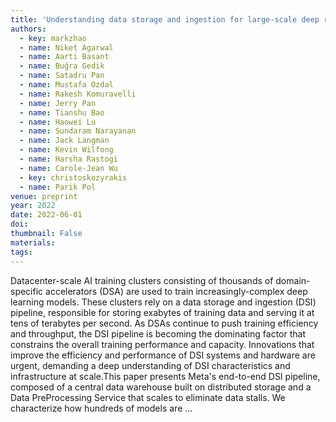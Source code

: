 ```yaml
---
title: 'Understanding data storage and ingestion for large-scale deep recommendation model training: Industrial product'
authors:
  - key: markzhao
  - name: Niket Agarwal
  - name: Aarti Basant
  - name: Buğra Gedik
  - name: Satadru Pan
  - name: Mustafa Ozdal
  - name: Rakesh Komuravelli
  - name: Jerry Pan
  - name: Tianshu Bao
  - name: Haowei Lu
  - name: Sundaram Narayanan
  - name: Jack Langman
  - name: Kevin Wilfong
  - name: Harsha Rastogi
  - name: Carole-Jean Wu
  - key: christoskozyrakis
  - name: Parik Pol
venue: preprint
year: 2022
date: 2022-06-01
doi: 
thumbnail: False
materials:
tags:
---
```

Datacenter-scale AI training clusters consisting of thousands of domain-specific accelerators (DSA) are used to train increasingly-complex deep learning models. These clusters rely on a data storage and ingestion (DSI) pipeline, responsible for storing exabytes of training data and serving it at tens of terabytes per second. As DSAs continue to push training efficiency and throughput, the DSI pipeline is becoming the dominating factor that constrains the overall training performance and capacity. Innovations that improve the efficiency and performance of DSI systems and hardware are urgent, demanding a deep understanding of DSI characteristics and infrastructure at scale.This paper presents Meta's end-to-end DSI pipeline, composed of a central data warehouse built on distributed storage and a Data PreProcessing Service that scales to eliminate data stalls. We characterize how hundreds of models are …

